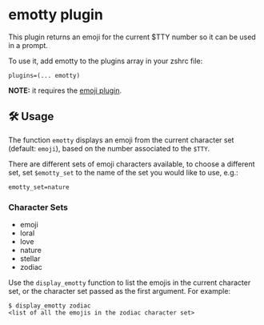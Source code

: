 # emotty plugin

This plugin returns an emoji for the current $TTY number so it can be used in a
prompt.

To use it, add emotty to the plugins array in your zshrc file:

```
plugins=(... emotty)
```

**NOTE:** it requires the
[emoji plugin](https://github.com/ohmyzsh/ohmyzsh/tree/master/plugins/emoji).

## 🛠️ Usage

The function `emotty` displays an emoji from the current character set (default:
`emoji`), based on the number associated to the `$TTY`.

There are different sets of emoji characters available, to choose a different
set, set `$emotty_set` to the name of the set you would like to use, e.g.:

```
emotty_set=nature
```

### Character Sets

-   emoji
-   loral
-   love
-   nature
-   stellar
-   zodiac

Use the `display_emotty` function to list the emojis in the current character
set, or the character set passed as the first argument. For example:

```
$ display_emotty zodiac
<list of all the emojis in the zodiac character set>
```
